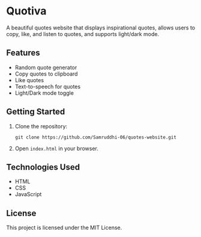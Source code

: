 # Quotiva

A beautiful quotes website that displays inspirational quotes, allows users to copy, like, and listen to quotes, and supports light/dark mode.

## Features

- Random quote generator
- Copy quotes to clipboard
- Like quotes
- Text-to-speech for quotes
- Light/Dark mode toggle

## Getting Started

1. Clone the repository:
   ```
   git clone https://github.com/Samruddhi-06/quotes-website.git
   ```
2. Open `index.html` in your browser.

## Technologies Used

- HTML
- CSS
- JavaScript

## License

This project is licensed under the MIT License.
